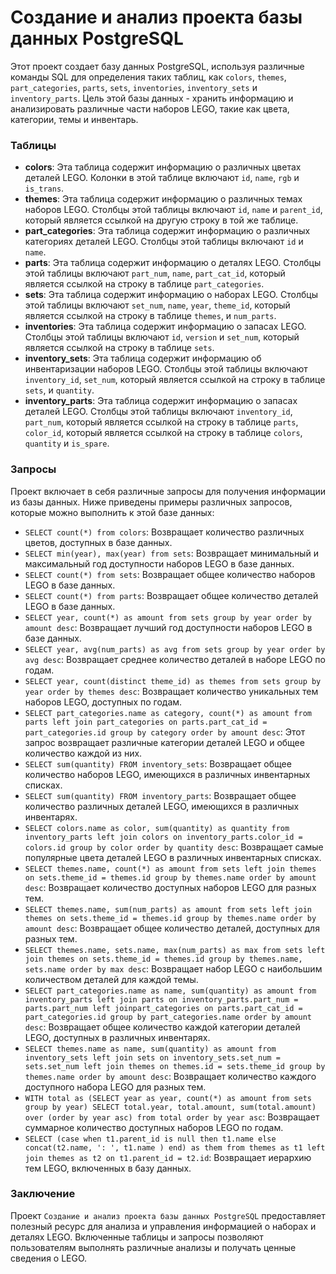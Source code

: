 # Создание и анализ проекта базы данных PostgreSQL

Этот проект создает базу данных PostgreSQL, используя различные команды SQL для определения таких таблиц, как `colors`, `themes`, `part_categories`, `parts`, `sets`, `inventories`, `inventory_sets` и `inventory_parts`. Цель этой базы данных - хранить информацию и анализировать различные части наборов LEGO, такие как цвета, категории, темы и инвентарь.

### Таблицы
- **colors**: Эта таблица содержит информацию о различных цветах деталей LEGO. Колонки в этой таблице включают `id`, `name`, `rgb` и `is_trans`.
- **themes**: Эта таблица содержит информацию о различных темах наборов LEGO. Столбцы этой таблицы включают `id`, `name` и `parent_id`, который является ссылкой на другую строку в той же таблице.
- **part_categories**: Эта таблица содержит информацию о различных категориях деталей LEGO. Столбцы этой таблицы включают `id` и `name`.
- **parts**: Эта таблица содержит информацию о деталях LEGO. Столбцы этой таблицы включают `part_num`, `name`, `part_cat_id`, который является ссылкой на строку в таблице `part_categories`.
- **sets**: Эта таблица содержит информацию о наборах LEGO. Столбцы этой таблицы включают `set_num`, `name`, `year`, `theme_id`, который является ссылкой на строку в таблице `themes`, и `num_parts`.
- **inventories**: Эта таблица содержит информацию о запасах LEGO. Столбцы этой таблицы включают `id`, `version` и `set_num`, который является ссылкой на строку в таблице `sets`.
- **inventory_sets**: Эта таблица содержит информацию об инвентаризации наборов LEGO. Столбцы этой таблицы включают `inventory_id`, `set_num`, который является ссылкой на строку в таблице `sets`, и `quantity`.
- **inventory_parts**: Эта таблица содержит информацию о запасах деталей LEGO. Столбцы этой таблицы включают `inventory_id`, `part_num`, который является ссылкой на строку в таблице `parts`, `color_id`, который является ссылкой на строку в таблице `colors`, `quantity` и `is_spare`.

### Запросы
Проект включает в себя различные запросы для получения информации из базы данных. Ниже приведены примеры различных запросов, которые можно выполнить к этой базе данных:

- `SELECT count(*) from colors`: Возвращает количество различных цветов, доступных в базе данных.
- `SELECT min(year), max(year) from sets`: Возвращает минимальный и максимальный год доступности наборов LEGO в базе данных.
- `SELECT count(*) from sets`: Возвращает общее количество наборов LEGO в базе данных.
- `SELECT count(*) from parts`: Возвращает общее количество деталей LEGO в базе данных.
- `SELECT year, count(*) as amount from sets group by year order by amount desc`: Возвращает лучший год доступности наборов LEGO в базе данных.
- `SELECT year, avg(num_parts) as avg from sets group by year order by avg desc`: Возвращает среднее количество деталей в наборе LEGO по годам.
- `SELECT year, count(distinct theme_id) as themes from sets group by year order by themes desc`: Возвращает количество уникальных тем наборов LEGO, доступных по годам.
- `SELECT part_categories.name as category, count(*) as amount from parts left join part_categories on parts.part_cat_id = part_categories.id group by category order by amount desc`: Этот запрос возвращает различные категории деталей LEGO и общее количество каждой из них.
- `SELECT sum(quantity) FROM inventory_sets`: Возвращает общее количество наборов LEGO, имеющихся в различных инвентарных списках.
- `SELECT sum(quantity) FROM inventory_parts`: Возвращает общее количество различных деталей LEGO, имеющихся в различных инвентарях.
- `SELECT colors.name as color, sum(quantity) as quantity from inventory_parts left join colors on inventory_parts.color_id = colors.id group by color order by quantity desc`: Возвращает самые популярные цвета деталей LEGO в различных инвентарных списках.
- `SELECT themes.name, count(*) as amount from sets left join themes on sets.theme_id = themes.id group by themes.name order by amount desc`: Возвращает количество доступных наборов LEGO для разных тем.
- `SELECT themes.name, sum(num_parts) as amount from sets left join themes on sets.theme_id = themes.id group by themes.name order by amount desc`: Возвращает общее количество деталей, доступных для разных тем.
- `SELECT themes.name, sets.name, max(num_parts) as max from sets left join themes on sets.theme_id = themes.id group by themes.name, sets.name order by max desc`: Возвращает набор LEGO с наибольшим количеством деталей для каждой темы.
- `SELECT part_categories.name as name, sum(quantity) as amount from inventory_parts left join parts on inventory_parts.part_num = parts.part_num left joinpart_categories on parts.part_cat_id = part_categories.id group by part_categories.name order by amount desc`: Возвращает общее количество каждой категории деталей LEGO, доступных в различных инвентарях.
- `SELECT themes.name as name, sum(quantity) as amount from inventory_sets left join sets on inventory_sets.set_num = sets.set_num left join themes on themes.id = sets.theme_id group by themes.name order by amount desc`: Возвращает количество каждого доступного набора LEGO для разных тем.
- `WITH total as (SELECT year as year, count(*) as amount from sets group by year) SELECT total.year, total.amount, sum(total.amount) over (order by year asc) from total order by year asc`: Возвращает суммарное количество доступных наборов LEGO по годам.
- `SELECT (case when t1.parent_id is null then t1.name else concat(t2.name, ': ', t1.name ) end) as them from themes as t1 left join themes as t2 on t1.parent_id = t2.id`: Возвращает иерархию тем LEGO, включенных в базу данных.

### Заключение
Проект `Создание и анализ проекта базы данных PostgreSQL` предоставляет полезный ресурс для анализа и управления информацией о наборах и деталях LEGO. Включенные таблицы и запросы позволяют пользователям выполнять различные анализы и получать ценные сведения о LEGO. 
